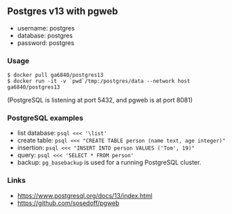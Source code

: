 ## Postgres v13 with pgweb

* username: postgres
* database: postgres
* password: postgres

### Usage
```
$ docker pull ga6840/postgres13
$ docker run -it -v `pwd`/tmp:/postgres/data --network host ga6840/postgres13
```
(PostgreSQL is listening at port 5432, and pgweb is at port 8081)

### PostgreSQL examples
* list database: `psql <<< '\list'`
* create table: `psql <<< "CREATE TABLE person (name text, age integer)"`
* insertion: `psql <<< "INSERT INTO person VALUES ('Tom', 19)"`
* query: `psql <<< 'SELECT * FROM person'`
* backup: `pg_basebackup` is used for a running PostgreSQL cluster.

### Links
* https://www.postgresql.org/docs/13/index.html
* https://github.com/sosedoff/pgweb
